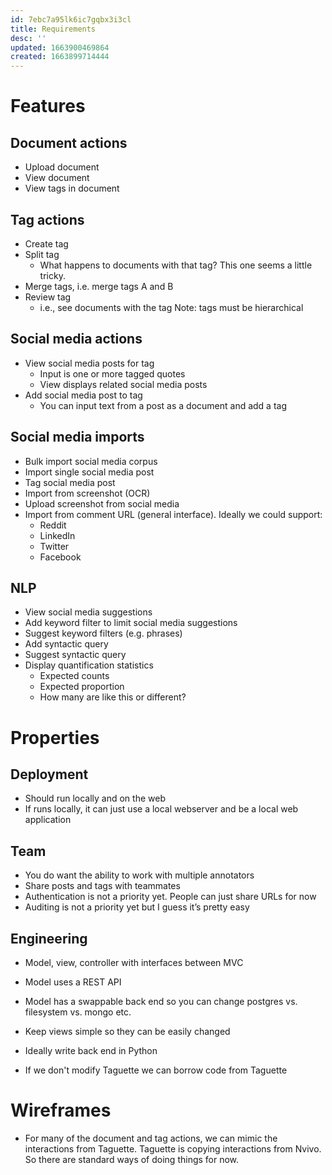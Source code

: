 ```yaml
---
id: 7ebc7a95lk6ic7gqbx3i3cl
title: Requirements
desc: ''
updated: 1663900469864
created: 1663899714444
---
```


# Features

## Document actions
- Upload document
- View document
- View tags in document

## Tag actions
- Create tag
- Split tag
    - What happens to documents with that tag? This one seems a little tricky.
- Merge tags, i.e. merge tags A and B
- Review tag
    - i.e., see documents with the tag
Note: tags must be hierarchical 


## Social media actions
- View social media posts for tag
    - Input is one or more tagged quotes
    - View displays related social media posts
- Add social media post to tag
    - You can input text from a post as a document and add a tag

## Social media imports
- Bulk import social media corpus
- Import single social media post
- Tag social media post
- Import from screenshot (OCR)
- Upload screenshot from social media
- Import from comment URL (general interface). Ideally we could support:
    - Reddit
    - LinkedIn
    - Twitter
    - Facebook

## NLP
- View social media suggestions
- Add keyword filter to limit social media suggestions
- Suggest keyword filters (e.g. phrases)
- Add syntactic query
- Suggest syntactic query
- Display quantification statistics
    - Expected counts
    - Expected proportion
    - How many are like this or different?

# Properties

## Deployment
- Should run locally and on the web
- If runs locally, it can just use a local webserver and be a local web application

## Team
- You do want the ability to work with multiple annotators
- Share posts and tags with teammates
- Authentication is not a priority yet. People can just share URLs for now
- Auditing is not a priority yet but I guess it’s pretty easy

## Engineering

- Model, view, controller with interfaces between MVC

- Model uses a REST API
- Model has a swappable back end so you can change postgres vs. filesystem vs. mongo etc.
- Keep views simple so they can be easily changed
- Ideally write back end in Python
- If we don't modify Taguette we can borrow code from Taguette

# Wireframes

- For many of the document and tag actions, we can mimic the interactions from Taguette. Taguette is copying interactions from Nvivo. So there are standard ways of doing things for now.
